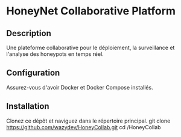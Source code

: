 # HoneyNet Collaborative Platform

## Description
Une plateforme collaborative pour le déploiement, la surveillance et l'analyse des honeypots en temps réel.

## Configuration
Assurez-vous d'avoir Docker et Docker Compose installés.

## Installation
Clonez ce dépôt et naviguez dans le répertoire principal.
git clone https://github.com/wazydev/HoneyCollab.git
cd /HoneyCollab
